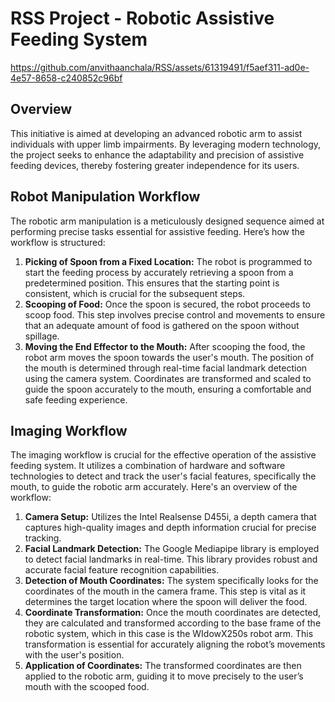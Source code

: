 # RSS Project - Robotic Assistive Feeding System

https://github.com/anvithaanchala/RSS/assets/61319491/f5aef311-ad0e-4e57-8658-c240852c96bf

## Overview
This initiative is aimed at developing an advanced robotic arm to assist individuals with upper limb impairments. By leveraging modern technology, the project seeks to enhance the adaptability and precision of assistive feeding devices, thereby fostering greater independence for its users.

## Robot Manipulation Workflow
The robotic arm manipulation is a meticulously designed sequence aimed at performing precise tasks essential for assistive feeding. Here’s how the workflow is structured:

1. **Picking of Spoon from a Fixed Location:** The robot is programmed to start the feeding process by accurately retrieving a spoon from a predetermined position. This ensures that the starting point is consistent, which is crucial for the subsequent steps.
2. **Scooping of Food:** Once the spoon is secured, the robot proceeds to scoop food. This step involves precise control and movements to ensure that an adequate amount of food is gathered on the spoon without spillage.
3. **Moving the End Effector to the Mouth:** After scooping the food, the robot arm moves the spoon towards the user's mouth. The position of the mouth is determined through real-time facial landmark detection using the camera system. Coordinates are transformed and scaled to guide the spoon accurately to the mouth, ensuring a comfortable and safe feeding experience.

## Imaging Workflow
The imaging workflow is crucial for the effective operation of the assistive feeding system. It utilizes a combination of hardware and software technologies to detect and track the user's facial features, specifically the mouth, to guide the robotic arm accurately. Here's an overview of the workflow:

1. **Camera Setup:** Utilizes the Intel Realsense D455i, a depth camera that captures high-quality images and depth information crucial for precise tracking.
2. **Facial Landmark Detection:** The Google Mediapipe library is employed to detect facial landmarks in real-time. This library provides robust and accurate facial feature recognition capabilities.
3. **Detection of Mouth Coordinates:** The system specifically looks for the coordinates of the mouth in the camera frame. This step is vital as it determines the target location where the spoon will deliver the food.
4. **Coordinate Transformation:** Once the mouth coordinates are detected, they are calculated and transformed according to the base frame of the robotic system, which in this case is the WIdowX250s robot arm. This transformation is essential for accurately aligning the robot’s movements with the user's position.
5. **Application of Coordinates:** The transformed coordinates are then applied to the robotic arm, guiding it to move precisely to the user’s mouth with the scooped food.

